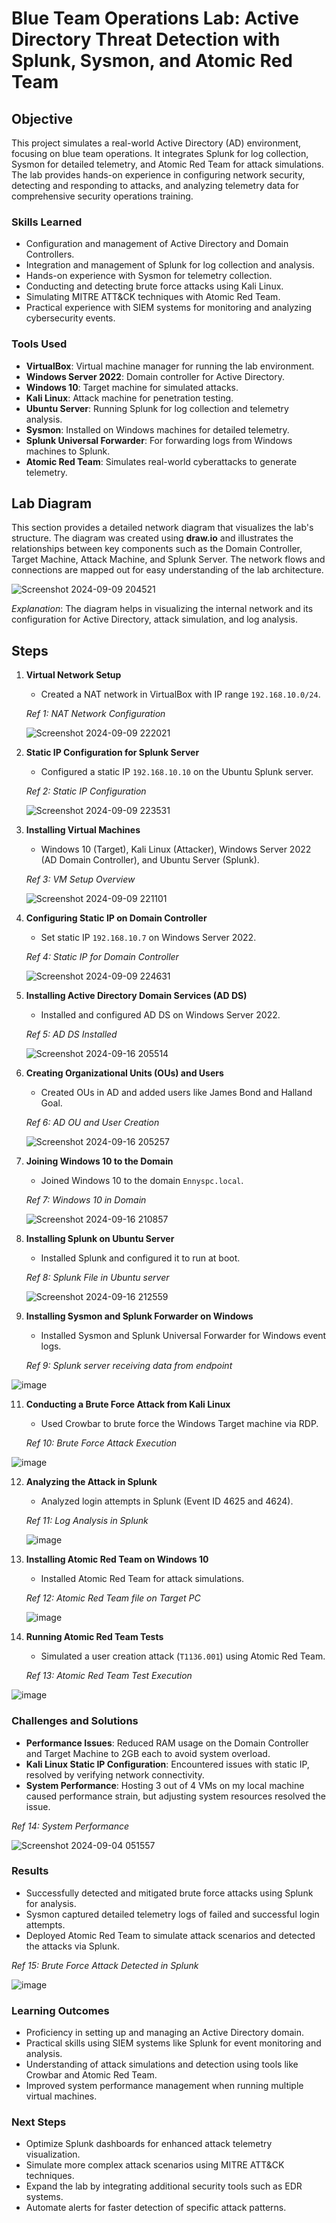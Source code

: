 # Blue Team Operations Lab: Active Directory Threat Detection with Splunk, Sysmon, and Atomic Red Team

## Objective
This project simulates a real-world Active Directory (AD) environment, focusing on blue team operations. It integrates Splunk for log collection, Sysmon for detailed telemetry, and Atomic Red Team for attack simulations. The lab provides hands-on experience in configuring network security, detecting and responding to attacks, and analyzing telemetry data for comprehensive security operations training.

### Skills Learned
- Configuration and management of Active Directory and Domain Controllers.
- Integration and management of Splunk for log collection and analysis.
- Hands-on experience with Sysmon for telemetry collection.
- Conducting and detecting brute force attacks using Kali Linux.
- Simulating MITRE ATT&CK techniques with Atomic Red Team.
- Practical experience with SIEM systems for monitoring and analyzing cybersecurity events.

### Tools Used
- **VirtualBox**: Virtual machine manager for running the lab environment.
- **Windows Server 2022**: Domain controller for Active Directory.
- **Windows 10**: Target machine for simulated attacks.
- **Kali Linux**: Attack machine for penetration testing.
- **Ubuntu Server**: Running Splunk for log collection and telemetry analysis.
- **Sysmon**: Installed on Windows machines for detailed telemetry.
- **Splunk Universal Forwarder**: For forwarding logs from Windows machines to Splunk.
- **Atomic Red Team**: Simulates real-world cyberattacks to generate telemetry.

## Lab Diagram

This section provides a detailed network diagram that visualizes the lab's structure. The diagram was created using **draw.io** and illustrates the relationships between key components such as the Domain Controller, Target Machine, Attack Machine, and Splunk Server. The network flows and connections are mapped out for easy understanding of the lab architecture.

   ![Screenshot 2024-09-09 204521](https://github.com/user-attachments/assets/c69e0f48-d9e9-4e39-91cd-a5984441850a)

*Explanation*: The diagram helps in visualizing the internal network and its configuration for Active Directory, attack simulation, and log analysis.


## Steps

1. **Virtual Network Setup**  
    - Created a NAT network in VirtualBox with IP range `192.168.10.0/24`.

    *Ref 1: NAT Network Configuration*

    ![Screenshot 2024-09-09 222021](https://github.com/user-attachments/assets/fd86a27e-48c0-406d-968d-91e711b6de5f)

2. **Static IP Configuration for Splunk Server**  
    - Configured a static IP `192.168.10.10` on the Ubuntu Splunk server.

    *Ref 2: Static IP Configuration*

    ![Screenshot 2024-09-09 223531](https://github.com/user-attachments/assets/c14b3fd3-78e2-42cf-a6d6-c2e711b02ec7)

3. **Installing Virtual Machines**  
    - Windows 10 (Target), Kali Linux (Attacker), Windows Server 2022 (AD Domain Controller), and Ubuntu Server (Splunk).

    *Ref 3: VM Setup Overview*

    ![Screenshot 2024-09-09 221101](https://github.com/user-attachments/assets/128c1420-c32f-4462-a668-570b7e71c2e1)

4. **Configuring Static IP on Domain Controller**  
    - Set static IP `192.168.10.7` on Windows Server 2022.

    *Ref 4: Static IP for Domain Controller*

    ![Screenshot 2024-09-09 224631](https://github.com/user-attachments/assets/df20e0e9-1aef-4447-bb41-b22af9d00254)

5. **Installing Active Directory Domain Services (AD DS)**  
    - Installed and configured AD DS on Windows Server 2022.

    *Ref 5: AD DS Installed*

    ![Screenshot 2024-09-16 205514](https://github.com/user-attachments/assets/a30ca733-5a0a-4a7c-8f46-ad5bf3456cee)

6. **Creating Organizational Units (OUs) and Users**  
    - Created OUs in AD and added users like James Bond and Halland Goal.

    *Ref 6: AD OU and User Creation*

    ![Screenshot 2024-09-16 205257](https://github.com/user-attachments/assets/fb235843-fa3d-4496-b395-63e7297c46f7)
   
8. **Joining Windows 10 to the Domain**  
    - Joined Windows 10 to the domain `Ennyspc.local`.

    *Ref 7: Windows 10 in Domain*

    ![Screenshot 2024-09-16 210857](https://github.com/user-attachments/assets/cf49b6d4-dc60-427f-a880-59531494ff6b)

9. **Installing Splunk on Ubuntu Server**  
    - Installed Splunk and configured it to run at boot.

    *Ref 8: Splunk File in Ubuntu server*

    ![Screenshot 2024-09-16 212559](https://github.com/user-attachments/assets/ed1f63ad-dea6-4d9d-a52f-5acf2a786090)

10. **Installing Sysmon and Splunk Forwarder on Windows**  
    - Installed Sysmon and Splunk Universal Forwarder for Windows event logs.

    *Ref 9: Splunk server receiving data from endpoint*

 ![image](https://github.com/user-attachments/assets/0e6099f7-84d1-4920-a939-3007d3ef07d4)

11. **Conducting a Brute Force Attack from Kali Linux**  
    - Used Crowbar to brute force the Windows Target machine via RDP.

    *Ref 10: Brute Force Attack Execution*

![image](https://github.com/user-attachments/assets/8453676b-45c5-415e-bc82-605f38b46717)

12. **Analyzing the Attack in Splunk**  
    - Analyzed login attempts in Splunk (Event ID 4625 and 4624).

    *Ref 11: Log Analysis in Splunk*

    ![image](https://github.com/user-attachments/assets/5d855eb1-dd48-4514-8d17-fd51b9cce1d3)

13. **Installing Atomic Red Team on Windows 10**  
    - Installed Atomic Red Team for attack simulations.

    *Ref 12: Atomic Red Team file on Target PC*

    ![image](https://github.com/user-attachments/assets/48b2856f-ac42-48e6-86f1-58695c92ff6f)
14. **Running Atomic Red Team Tests**  
    - Simulated a user creation attack (`T1136.001`) using Atomic Red Team.

    *Ref 13: Atomic Red Team Test Execution*

  ![image](https://github.com/user-attachments/assets/2f8935b8-d696-4386-8b37-6ab91439a5ab)

### Challenges and Solutions
- **Performance Issues**: Reduced RAM usage on the Domain Controller and Target Machine to 2GB each to avoid system overload.
- **Kali Linux Static IP Configuration**: Encountered issues with static IP, resolved by verifying network connectivity.
- **System Performance**: Hosting 3 out of 4 VMs on my local machine caused performance strain, but adjusting system resources resolved the issue.

*Ref 14: System Performance*

![Screenshot 2024-09-04 051557](https://github.com/user-attachments/assets/11ee63dc-66ee-4aea-a22f-f71c17433890)

### Results
- Successfully detected and mitigated brute force attacks using Splunk for analysis.
- Sysmon captured detailed telemetry logs of failed and successful login attempts.
- Deployed Atomic Red Team to simulate attack scenarios and detected the attacks via Splunk.

*Ref 15: Brute Force Attack Detected in Splunk*

![image](https://github.com/user-attachments/assets/928e8ba9-c731-49e1-85db-90898a1bfcf1)

### Learning Outcomes
- Proficiency in setting up and managing an Active Directory domain.
- Practical skills using SIEM systems like Splunk for event monitoring and analysis.
- Understanding of attack simulations and detection using tools like Crowbar and Atomic Red Team.
- Improved system performance management when running multiple virtual machines.

### Next Steps
- Optimize Splunk dashboards for enhanced attack telemetry visualization.
- Simulate more complex attack scenarios using MITRE ATT&CK techniques.
- Expand the lab by integrating additional security tools such as EDR systems.
- Automate alerts for faster detection of specific attack patterns.
